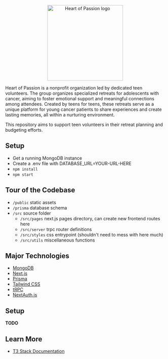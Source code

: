 <p align="center">
  <img width="239" src="https://github.com/GTBitsOfGood/heart-of-passion/assets/20666846/ac2e6e6d-692c-488b-88cc-0512744e7a4e" alt="Heart of Passion logo"/>
</p>

Heart of Passion is a nonprofit organization led by dedicated teen volunteers. The group organizes specialized retreats for adolescents with cancer, aiming to foster emotional support and meaningful connections among attendees. Created by teens for teens, these retreats serve as a unique platform for young cancer patients to share experiences and create lasting memories, all within a nurturing environment.

This repository aims to support teen volunteers in their retreat planning and budgeting efforts.

## Setup

- Get a running MongoDB instance
- Create a .env file with DATABASE_URL=YOUR-URL-HERE
- `npm install`
- `npm start`

## Tour of the Codebase

- `/public` static assets
- `/prisma` database schema
- `/src` source folder
  - `/src/pages` next.js pages directory, can create new frontend routes here
  - `/src/server` trpc router definitions
  - `/src/styles` css entrypoint (shouldn't need to mess with here much)
  - `/src/utils` miscellaneous functions

## Major Technologies

- [MongoDB](https://www.mongodb.com/)
- [Next.js](https://nextjs.org)
- [Prisma](https://prisma.io)
- [Tailwind CSS](https://tailwindcss.com)
- [tRPC](https://trpc.io)
- [NextAuth.js](https://next-auth.js.org)

## Setup

**TODO**

## Learn More

- [T3 Stack Documentation](https://create.t3.gg/)
